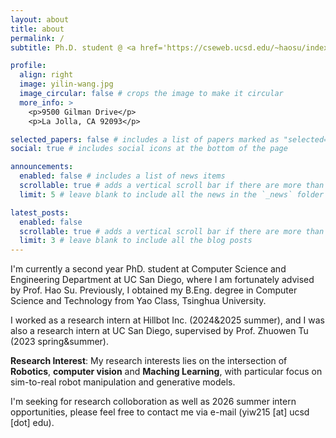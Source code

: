 ```yaml
---
layout: about
title: about
permalink: /
subtitle: Ph.D. student @ <a href='https://cseweb.ucsd.edu/~haosu/index.html'>SuLab UCSD</a>

profile:
  align: right
  image: yilin-wang.jpg
  image_circular: false # crops the image to make it circular
  more_info: >
    <p>9500 Gilman Drive</p>
    <p>La Jolla, CA 92093</p>

selected_papers: false # includes a list of papers marked as "selected={true}"
social: true # includes social icons at the bottom of the page

announcements:
  enabled: false # includes a list of news items
  scrollable: true # adds a vertical scroll bar if there are more than 3 news items
  limit: 5 # leave blank to include all the news in the `_news` folder

latest_posts:
  enabled: false
  scrollable: true # adds a vertical scroll bar if there are more than 3 new posts items
  limit: 3 # leave blank to include all the blog posts
---
```


I'm currently a second year PhD. student at Computer Science and Engineering Department at UC San Diego, where I am fortunately advised by Prof. Hao Su. Previously, I obtained my B.Eng. degree in Computer Science and Technology from Yao Class, Tsinghua University. 

I worked as a research intern at Hillbot Inc. (2024&2025 summer), and I was also a research intern at UC San Diego, supervised by Prof. Zhuowen Tu (2023 spring&summer).

**Research Interest**: My research interests lies on the intersection of **Robotics**, **computer vision** and **Maching Learning**, with particular focus on sim-to-real robot manipulation and generative models.

I'm seeking for research colloboration as well as 2026 summer intern opportunities, please feel free to contact me via e-mail (yiw215 [at] ucsd [dot] edu).

